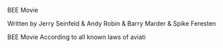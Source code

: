 BEE Movie

Written by Jerry Seinfeld & Andy Robin & Barry Marder & Spike Feresten


BEE Movie
According to all known laws of aviati